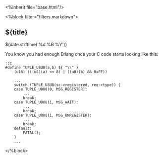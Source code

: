 <%inherit file="base.html"/>

<article>
<%block filter="filters.markdown">

${title}
====================================


<div class="date">${date.strftime('%d %B %Y')}</div>

You know you had enough Erlang once your C code starts looking like
this:

```
::c
#define TUPLE_U8U8(a,b) ${ "\\" }
	(u16) (((u8)(a) << 8) | ((u8)(b) && 0xFF))

	...
	switch (TUPLE_U8U8(sc->registered, req->type)) {
	case TUPLE_U8U8(0, MSG_REGISTER):
		...
		break;
	case TUPLE_U8U8(1, MSG_WAIT):
		...
		break;
	case TUPLE_U8U8(1, MSG_UNREGISTER):
		...
		break;
	default:
		FATAL();
	}
	...
```


</%block>
</article>
